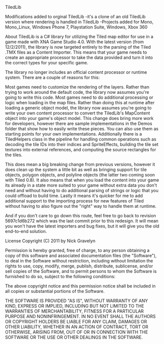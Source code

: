 TiledLib

Modifications added to orginal TiledLib
-it's a clone of an old TiledLib version where rendering is handled in TiledLib
-Projects added for Mono, Mono_Linux, Windows Phone 7, Playstation Suite, Windows, Xbox 360 


About
TiledLib is a C# library for utilizing the Tiled map editor for use in a game made with XNA Game Studio 4.0. With the latest version (from 12/2/2011), the library is now targeted entirely to the parsing of the Tiled .TMX files as a Content Importer. This means that your game needs to create an appropriate processor to take the data provided and turn it into the correct types for your specific game.

The library no longer includes an official content processor or runtime system. There are a couple of reasons for this:

Most games need to customize the rendering of the layers. Rather than trying to work around the default code, the library now assumes you're going to write this code.
Most games need to do additional processing or logic when loading in the map files. Rather than doing this at runtime after loading a generic object model, the library now assumes you're going to write your own content processor to convert the TiledLib's MapContent object into your game's object model.
This change does bring more work for developers, however there are sample implementations in the Demos folder that show how to easily write these pieces. You can also use them as starting points for your own implementations. Additionally there is a TiledHelpers class in the pipeline for handling common operations such as decoding the tile IDs into their indices and SpriteEffects, building the tile set textures into external references, and computing the source rectangles for the tiles.

This does mean a big breaking change from previous versions, however it does clean up the system a little bit as well as bringing support for tile objects, polygon objects, and polyline objects (the latter two coming soon with Tiled 0.8). It also means that when you load the content into your game its already in a state more suited to your game without extra data you don't need and without having to do additional parsing of strings or logic that you could offload to build time. Lastly it means it's quicker for me to add additional support to the importing process for new features of Tiled without having to also figure out the "right" way to handle them at runtime.

And if you don't care to go down this route, feel free to go back to revision 5697c1d6b272 which was the last commit prior to this redesign. It will mean you won't have the latest importers and bug fixes, but it will give you the old end-to-end solution.

License
Copyright (C) 2011 by Nick Gravelyn

Permission is hereby granted, free of charge, to any person obtaining a copy of this software and associated documentation files (the "Software"), to deal in the Software without restriction, including without limitation the rights to use, copy, modify, merge, publish, distribute, sublicense, and/or sell copies of the Software, and to permit persons to whom the Software is furnished to do so, subject to the following conditions:

The above copyright notice and this permission notice shall be included in all copies or substantial portions of the Software.

THE SOFTWARE IS PROVIDED "AS IS", WITHOUT WARRANTY OF ANY KIND, EXPRESS OR IMPLIED, INCLUDING BUT NOT LIMITED TO THE WARRANTIES OF MERCHANTABILITY, FITNESS FOR A PARTICULAR PURPOSE AND NONINFRINGEMENT. IN NO EVENT SHALL THE AUTHORS OR COPYRIGHT HOLDERS BE LIABLE FOR ANY CLAIM, DAMAGES OR OTHER LIABILITY, WHETHER IN AN ACTION OF CONTRACT, TORT OR OTHERWISE, ARISING FROM, OUT OF OR IN CONNECTION WITH THE SOFTWARE OR THE USE OR OTHER DEALINGS IN THE SOFTWARE.